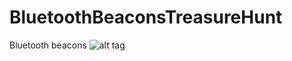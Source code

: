 # BluetoothBeaconsTreasureHunt


Bluetooth beacons
![alt tag](https://raw.githubusercontent.com/username/projectname/branch/path/to/img.png)
